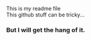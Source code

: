 This is my readme file  
This github stuff can be tricky...        
### But I will get the hang of it.
